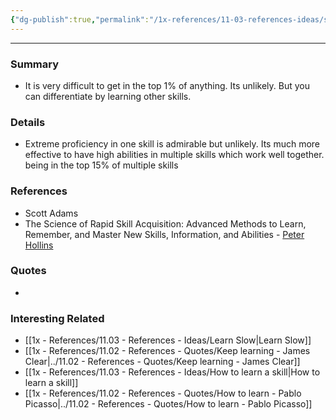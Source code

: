 ```yaml
---
{"dg-publish":true,"permalink":"/1x-references/11-03-references-ideas/skill-stacking/"}
---
```


---

### Summary
- It is very difficult to get in the top 1% of anything. Its unlikely. But you can differentiate by learning other skills.

### Details
- Extreme proficiency in one skill is admirable but unlikely. Its much more effective to have high abilities in multiple skills which work well together. being in the top 15% of multiple skills

### References
- Scott Adams
- The Science of Rapid Skill Acquisition: Advanced Methods to Learn, Remember, and Master New Skills, Information, and Abilities - [Peter Hollins](https://www.goodreads.com/author/show/16593818.Peter_Hollins)

### Quotes
-

### Interesting Related
- [[1x - References/11.03 - References - Ideas/Learn Slow\|Learn Slow]]
- [[1x - References/11.02 - References - Quotes/Keep learning - James Clear\|../11.02 - References - Quotes/Keep learning - James Clear]]
- [[1x - References/11.03 - References - Ideas/How to learn a skill\|How to learn a skill]]
- [[1x - References/11.02 - References - Quotes/How to learn - Pablo Picasso\|../11.02 - References - Quotes/How to learn - Pablo Picasso]]